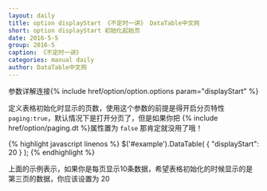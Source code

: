 ```yaml
---
layout: daily
title: option displayStart 《不定时一讲》 DataTable中文网
short: option displayStart 初始化起始页
date: 2016-5-5
group: 2016-5
caption: 《不定时一讲》
categories: manual daily
author: DataTable中文网
---
```

参数详解连接{% include href/option/option.options param="displayStart" %}

定义表格初始化时显示的页数，使用这个参数的前提是得开启分页特性 `paging:true`，默认情况下是打开分页了，但是如果你把
{% include href/option/paging.dt %}属性置为 `false` 那肯定就没用了哦！

{% highlight javascript linenos %}
$('#example').DataTable( {
  "displayStart": 20
} );
{% endhighlight %}

上面的示例表示，如果你是每页显示10条数据，希望表格初始化的时候显示的是第三页的数据，你应该设置为 20